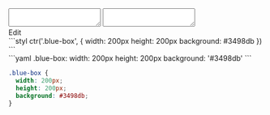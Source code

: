 <div data-size="150" class="code-cont" data-target=".blue-box" data-example="a-simple-example">
    <div class="code">
        <div class="code-wrap">
            <textarea id="stylus"></textarea>
            <textarea id="css"></textarea>
            <div class="edit-code">
                <span>Edit</span>
            </div>
        </div>
    </div>
</div>


<div data-size="150" data-examples="stylus"></div>
```styl
ctr('.blue-box', {
  width: 200px
  height: 200px
  background: #3498db
})
```

<div data-size="150" data-examples="yaml"></div>
```yaml
.blue-box:
  width: 200px
  height: 200px
  background: '#3498db'
```

```css
.blue-box {
  width: 200px;
  height: 200px;
  background: #3498db;
}
```
<div class="cf"></div>
